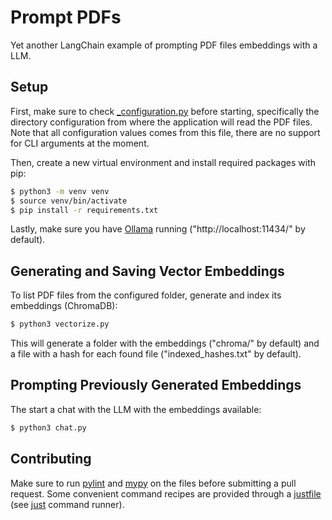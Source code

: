 # Prompt PDFs

Yet another LangChain example of prompting PDF files embeddings with a LLM.

## Setup

First, make sure to check [_configuration.py](_configuration.py) before starting, specifically the
directory configuration from where the application will read the PDF files. Note that all
configuration values comes from this file, there are no support for CLI arguments at the moment.

Then, create a new virtual environment and install required packages with pip:

```sh
$ python3 -m venv venv
$ source venv/bin/activate
$ pip install -r requirements.txt
```

Lastly, make sure you have [Ollama](https://ollama.com/) running ("http://localhost:11434/" by
default).

## Generating and Saving Vector Embeddings

To list PDF files from the configured folder, generate and index its embeddings (ChromaDB):

```sh
$ python3 vectorize.py
```

This will generate a folder with the embeddings ("chroma/" by default) and a file with a hash for
each found file ("indexed_hashes.txt" by default).

## Prompting Previously Generated Embeddings

The start a chat with the LLM with the embeddings available:

```sh
$ python3 chat.py
```

## Contributing

Make sure to run [pylint](https://pyling.org) and [mypy](https://mypy-lang.org) on the files before submitting a pull
request. Some convenient command recipes are provided through a [justfile](justfile) (see
[just](https://just.systems) command runner).
